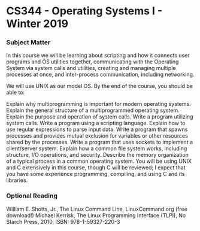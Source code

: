 # CS344 - Operating Systems I - Winter 2019 


### Subject Matter

In this course we will be learning about scripting and how it connects user programs and OS utilities together, communicating with the Operating System via system calls and utilities, creating and managing multiple processes at once, and inter-process communication, including networking. 

We will use UNIX as our model OS. By the end of the course, you should be able to:

Explain why multiprogramming is important for modern operating systems.
Explain the general structure of a multiprogrammed operating system.
Explain the purpose and operation of system calls.
Write a program utilizing system calls.
Write a program using a scripting language.
Explain how to use regular expressions to parse input data.
Write a program that spawns processes and provides mutual exclusion for variables or other resources shared by the processes.
Write a program that uses sockets to implement a client/server system.
Explain how a common file system works, including structure, I/O operations, and security.
Describe the memory organization of a typical process in a common operating system.
You will be using UNIX and C extensively in this course, though C will be reviewed; I expect that you have some experience programming, compiling, and using C and its libraries.


### Optional Reading
William E. Shotts, Jr., The Linux Command Line, LinuxCommand.org (free download!)
Michael Kerrisk, The Linux Programming Interface (TLPI), No Starch Press, 2010, ISBN: 978-1-59327-220-3
